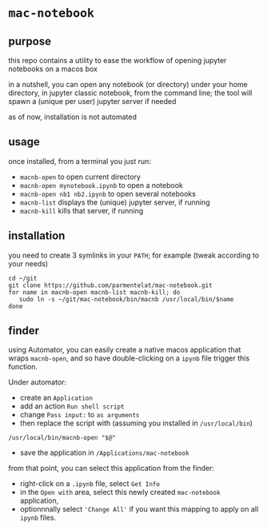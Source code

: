 # `mac-notebook`

## purpose

this repo contains a utility to ease the workflow of opening jupyter notebooks on a macos box

in a nutshell, you can open any notebook (or directory) under your home directory, in jupyter classic notebook, from the command line; the tool will spawn a (unique per user) jupyter server if needed

as of now, installation is not automated

## usage

once installed, from a terminal you just run:

* `macnb-open` to open current directory
* `macnb-open mynotebook.ipynb` to open a notebook
* `macnb-open nb1 nb2.ipynb` to open several notebooks
* `macnb-list` displays the (unique) jupyter server, if running
* `macnb-kill` kills that server, if running

## installation

you need to create 3 symlinks in your `PATH`; for example (tweak according to your needs)

```
cd ~/git
git clone https://github.com/parmentelat/mac-notebook.git
for name in macnb-open macnb-list macnb-kill; do
   sudo ln -s ~/git/mac-notebook/bin/macnb /usr/local/bin/$name 
done
```

## finder

using Automator, you can easily create a native macos application that wraps `macnb-open`, and so have double-clicking on a `ipynb` file trigger this function.

Under automator:

* create an `Application`
* add an action `Run shell script`
* change `Pass input:` to `as arguments`
* then replace the script with (assuming you installed in `/usr/local/bin`)

```
/usr/local/bin/macnb-open "$@"
```

* save the application in `/Applications/mac-notebook`

from that point, you can select this application from the finder:

* right-click on a `.ipynb` file, select `Get Info`
* in the `Open with` area, select this newly created `mac-notebook` application,
* optionnnally select `'Change All'` if you want this mapping to apply on all `ipynb` files.
